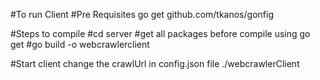 #To run Client
#Pre Requisites
go get github.com/tkanos/gonfig

#Steps to compile #cd server #get all packages before compile using go get #go build -o webcrawlerclient

#Start client change the crawlUrl in config.json file 
./webcrawlerClient

